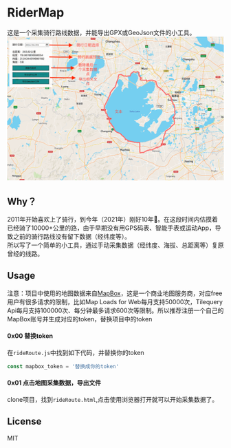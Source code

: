 # RiderMap
这是一个采集骑行路线数据，并能导出GPX或GeoJson文件的小工具。
![map](./resources/map.png)
## Why？
2011年开始喜欢上了骑行，到今年（2021年）刚好10年🎉。在这段时间内估摸着已经骑了10000+公里的路，由于早期没有用GPS码表、智能手表或运动App，导致之前的骑行路线没有留下数据（经纬度等）。  
所以写了一个简单的小工具，通过手动采集数据（经纬度、海拔、总距离等）复原曾经的线路。

## Usage
注意：项目中使用的地图数据来自[MapBox](https://www.mapbox.com/)，这是一个商业地图服务商，对应free用户有很多请求的限制，比如Map Loads for Web每月支持50000次，Tilequery Api每月支持100000次、每分钟最多请求600次等限制。所以推荐注册一个自己的MapBox账号并生成对应的token，替换项目中的token

#### 0x00 替换token
在`rideRoute.js`中找到如下代码，并替换你的token
``` javascript
const mapbox_token = '替换成你的token'
```

#### 0x01 点击地图采集数据，导出文件
clone项目，找到`rideRoute.html`,点击使用浏览器打开就可以开始采集数据了。

## License
MIT
